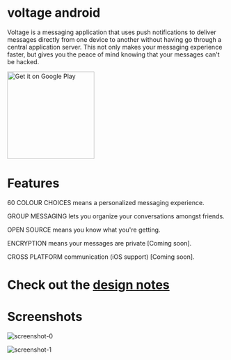 # voltage android

Voltage is a messaging application that uses push notifications to deliver messages directly from one device to another without having go through a central application server. This not only makes your messaging experience faster, but gives you the peace of mind knowing that your messages can't be hacked.

<a href='https://play.google.com/store/apps/details?id=io.voltage.app&hl=en&pcampaignid=MKT-Other-global-all-co-prtnr-py-PartBadge-Mar2515-1'><img width='200' alt='Get it on Google Play' src='https://play.google.com/intl/en_us/badges/images/generic/en_badge_web_generic.png'/></a>


# Features

60 COLOUR CHOICES means a personalized messaging experience.

GROUP MESSAGING lets you organize your conversations amongst friends.

OPEN SOURCE means you know what you're getting.

ENCRYPTION means your messages are private [Coming soon].

CROSS PLATFORM communication (iOS support) [Coming soon].


# Check out the [design notes](NOTES.md)


# Screenshots

![screenshot-0](https://lh3.googleusercontent.com/PISe5c_fSSz-p7Wecf_fD38UO1p-wHELEkSuRSP_N68W9xs4iv_E6_JviPtQ69Ew_xQ=h900-rw)

![screenshot-1](https://lh3.googleusercontent.com/EB5bWth_aHEoQ-pkBKmS0NqEZlj6gsYEZO0Jo3k2i3rmpVpgRpWzeWMmOLY56nnhwci4=h900-rw)
